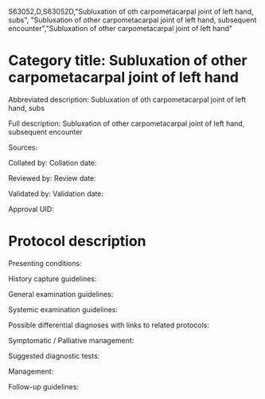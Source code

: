S63052,D,S63052D,"Subluxation of oth carpometacarpal joint of left hand, subs", "Subluxation of other carpometacarpal joint of left hand, subsequent encounter","Subluxation of other carpometacarpal joint of left hand"
# Category title: Subluxation of other carpometacarpal joint of left hand

Abbreviated description: Subluxation of oth carpometacarpal joint of left hand, subs

Full description: Subluxation of other carpometacarpal joint of left hand, subsequent encounter

Sources:

Collated by:
Collation date:

Reviewed by:
Review date:

Validated by:
Validation date:

Approval UID:

# Protocol description

Presenting conditions:

History capture guidelines:

General examination guidelines:

Systemic examination guidelines:

Possible differential diagnoses with links to related protocols:

Symptomatic / Palliative management:

Suggested diagnostic tests:

Management:

Follow-up guidelines:
